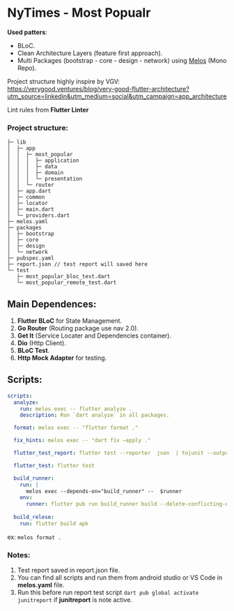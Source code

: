 # NyTimes - Most Popualr

**Used patters**:

- BLoC.
- Clean Architecture Layers (feature first approach).
- Multi Packages (bootstrap - core - design - network) using [Melos](https://melos.invertase.dev/getting-started) (Mono Repo).

Project structure highly inspire by VGV: https://verygood.ventures/blog/very-good-flutter-architecture?utm_source=linkedin&utm_medium=social&utm_campaign=app_architecture

Lint rules from **Flutter Linter**

### Project structure:

```
├─ lib
│  ├─ app
│  │  ├─ most_popular
│  │  │  ├─ application
│  │  │  ├─ data
│  │  │  ├─ domain
│  │  │  └─ presentation
│  │  └─ router
│  ├─ app.dart
│  ├─ common
│  ├─ locator
│  ├─ main.dart
│  └─ providers.dart
├─ melos.yaml
├─ packages
│  ├─ bootstrap
│  ├─ core
│  ├─ design
│  └─ network
├─ pubspec.yaml
├─ report.json // test report will saved here
└─ test
   ├─ most_popular_bloc_test.dart
   └─ most_popular_remote_test.dart
```

## Main Dependences:

1. **Flutter BLoC** for State Management.
2. **Go Router** (Routing package use nav 2.0).
3. **Get It** (Service Locater and Dependencies container).
4. **Dio** (Http Client).
5. **BLoC Test**.
6. **Http Mock Adapter** for testing.

## Scripts:

```yaml
scripts:
  analyze:
    run: melos exec -- flutter analyze .
    description: Run `dart analyze` in all packages.

  format: melos exec -- "flutter format ."

  fix_hints: melos exec -- "dart fix —apply ."

  flutter_test_report: flutter test --reporter  json  | tojunit --output report.json

  flutter_test: flutter test

  build_runner:
    run: |
      melos exec --depends-on="build_runner" --  $runner
    env:
      runner: flutter pub run build_runner build --delete-conflicting-outputs
      
  build_relese:
    run: flutter build apk
```

ex: `melos format .`

### Notes:

1. Test report saved in report.json file.
2. You can find all scripts and run them from android studio or VS Code in **melos.yaml** file.
3. Run this before run report test script `dart pub global activate junitreport` if  **junitreport** is note active.
